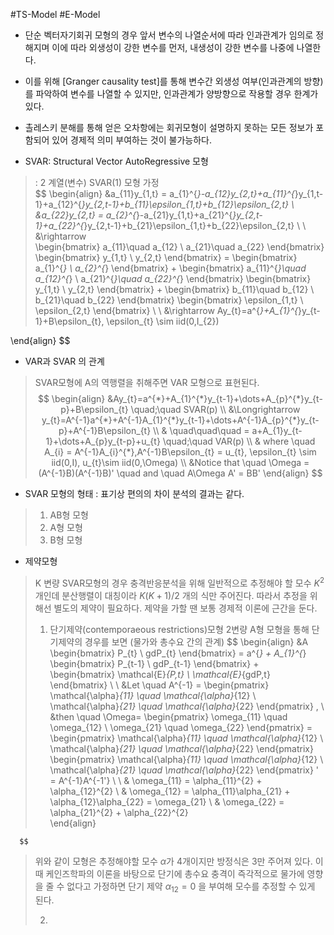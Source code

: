 #TS-Model #E-Model 

- 단순 벡터자기회귀 모형의 경우 앞서 변수의 나열순서에 따라 인과관계가 임의로 정해지며 이에 따라 외생성이 강한 변수를 먼저, 내생성이 강한 변수를 나중에 나열한다.
- 이를 위해 [Granger causality test]를 통해 변수간 외생성 여부(인과관계의 방향)를 파악하여 변수를 나열할 수 있지만, 인과관계가 양방향으로 작용할 경우 한계가 있다.
- 촐레스키 분해를 통해 얻은 오차항에는 회귀모형이 설명하지 못하는 모든 정보가 포함되어 있어 경제적 의미 부여하는 것이 불가능하다.


- SVAR: Structural Vector AutoRegressive 모형
> : 2 계열(변수) SVAR(1) 모형 가정  
> $$ 
 \begin{align}
	 &a_{11}y_{1,t} = a_{1}^{*}-a_{12}y_{2,t}+a_{11}^{*}y_{1,t-1}+a_{12}^{*}y_{2,t-1}+b_{11}\epsilon_{1,t}+b_{12}\epsilon_{2,t}   \\
	 &a_{22}y_{2,t} = a_{2}^{*}-a_{21}y_{1,t}+a_{21}^{*}y_{2,t-1}+a_{22}^{*}y_{2,t-1}+b_{21}\epsilon_{1,t}+b_{22}\epsilon_{2,t} \\ \\
	 &\rightarrow 	
		\begin{bmatrix}
			a_{11}\quad a_{12} \\
			a_{21}\quad a_{22}
		\end{bmatrix}
		\begin{bmatrix}
			y_{1,t} \\
			y_{2,t}
		\end{bmatrix}
		=
		\begin{bmatrix}
			a_{1}^{*} \\
			a_{2}^{*}
		\end{bmatrix}
		+
		\begin{bmatrix}
			a_{11}^{*}\quad a_{12}^{*} \\
			a_{21}^{*}\quad a_{22}^{*}
		\end{bmatrix}
		\begin{bmatrix}
			y_{1,t} \\
			y_{2,t}
		\end{bmatrix}
		+
		\begin{bmatrix}
			b_{11}\quad b_{12} \\
			b_{21}\quad b_{22}
		\end{bmatrix}
		\begin{bmatrix}
			\epsilon_{1,t} \\
			\epsilon_{2,t}
		\end{bmatrix} 
	\\ \\
	&\rightarrow
		Ay_{t}=a^{*}+A_{1}^{*}y_{t-1}+B\epsilon_{t}, \epsilon_{t} \sim  iid(0,I_{2})
		
 \end{align}
 $$
- VAR과 SVAR 의 관계
> SVAR모형에 A의 역행렬을 취해주면 VAR 모형으로 표현된다.
>  $$
  \begin{align}
	 &Ay_{t}=a^{*}+A_{1}^{*}y_{t-1}+\dots+A_{p}^{*}y_{t-p}+B\epsilon_{t} \quad;\quad SVAR(p) \\
	 &\Longrightarrow
	 y_{t}=A^{-1}a^{*}+A^{-1}A_{1}^{*}y_{t-1}+\dots+A^{-1}A_{p}^{*}y_{t-p}+A^{-1}B\epsilon_{t} \\
	 & \quad\quad\quad = a+A_{1}y_{t-1}+\dots+A_{p}y_{t-p}+u_{t} \quad;\quad VAR(p) \\
	 & where \quad A_{i} = A^{-1}A_{i}^{*},A^{-1}B\epsilon_{t} = u_{t}, \epsilon_{t} \sim iid(0,I), u_{t}\sim iid(0,\Omega) \\
	 &Notice that  \quad \Omega = (A^{-1}B)(A^{-1}B)' \quad and \quad A\Omega A' = BB' 
  \end{align}
 $$
- SVAR 모형의 형태 : 표기상 편의의 차이 분석의 결과는 같다.
>1) AB형 모형
>2) A형 모형
>3) B형 모형
- 제약모형
> K 변량 SVAR모형의 경우 충격반응분석을 위해 일반적으로 추정해야 할 모수 $K^{2}$ 개인데 분산행렬이 대칭이라 $K(K+1)/2$ 개의 식만 주어진다. 따라서 추정을 위해선 별도의 제약이 필요하다. 제약을 가할 땐 보통 경제적 이론에 근간을 둔다.
> 1) 단기제약(contemporaeous restrictions)모형
> 	  2변량 A형 모형을 통해 단기제약의 경우를 보면 (물가와 총수요 간의 관계)
> 	  $$
 	\begin{align}
		 	&A
		 	\begin{bmatrix}
			 	P_{t} \\
			 	gdP_{t}
			    \end{bmatrix}
			= a^{*} + A_{1}^{*}
		 	 \begin{bmatrix}
			 	P_{t-1} \\
			 	gdP_{t-1}
			    \end{bmatrix}
			+
		 	 \begin{bmatrix}
			 	\mathcal{E}_{P,t} \\
			        \mathcal{E}_{gdP,t}
			    \end{bmatrix}	\\ \\
			&Let \quad A^{-1} =
			    \begin{pmatrix}
			 	\mathcal{\alpha}_{11} \quad \mathcal{\alpha}_{12} \\
			        \mathcal{\alpha}_{21} \quad \mathcal{\alpha}_{22}
			    \end{pmatrix} ,	\\
			    &then \quad \Omega=
			    \begin{pmatrix}
			 	\omega_{11} \quad \omega_{12} \\
			        \omega_{21} \quad \omega_{22}
			    \end{pmatrix} = 
			    \begin{pmatrix}
			 	\mathcal{\alpha}_{11} \quad \mathcal{\alpha}_{12} \\
			        \mathcal{\alpha}_{21} \quad \mathcal{\alpha}_{22}
			    \end{pmatrix}
			    \begin{pmatrix}
			 	\mathcal{\alpha}_{11} \quad \mathcal{\alpha}_{12} \\
			        \mathcal{\alpha}_{21} \quad \mathcal{\alpha}_{22}
			    \end{pmatrix}	'
			    =
			    A^{-1}A^{-1'} \\ \\	
			& \omega_{11} = \alpha_{11}^{2} + \alpha_{12}^{2} \\
			& \omega_{12} = \alpha_{11}\alpha_{21} + \alpha_{12}\alpha_{22} = \omega_{21} \\
			& \omega_{22} = \alpha_{21}^{2} + \alpha_{22}^{2} 		
		 \end{align}  
 	 
      $$
>   위와 같이 모형은 추정해야할 모수 $\alpha$가 4개이지만 방정식은 3만 주어져 있다.
>   이때 케인즈학파의 이론을 바탕으로 단기에 총수요 충격이 즉각적으로 물가에 영향을 줄 수 없다고 가정하면 단기 제약 $\alpha_{12}=0$ 을 부여해 모수를 추정할 수 있게 된다.
>   
> 2) 